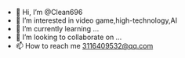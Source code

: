 - 👋 Hi, I’m @Clean696
- 👀 I’m interested in video game,high-technology,AI
- 🌱 I’m currently learning ...
- 💞️ I’m looking to collaborate on ...
- 📫 How to reach me 3116409532@qq.com

<!---
Clean696/Clean696 is a ✨ special ✨ repository because its `README.md` (this file) appears on your GitHub profile.
You can click the Preview link to take a look at your changes.
--->
